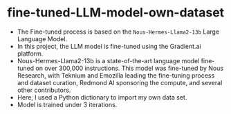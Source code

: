 # fine-tuned-LLM-model-own-dataset
- The Fine-tuned process is based on the `Nous-Hermes-Llama2-13b` Large Language Model.
- In this project, the LLM model is fine-tuned using the Gradient.ai platform.
- Nous-Hermes-Llama2-13b is a state-of-the-art language model fine-tuned on over 300,000 instructions. This model was fine-tuned by Nous Research, with Teknium and Emozilla leading the fine-tuning process and dataset curation, Redmond AI sponsoring the compute, and several other contributors.
- Here, I used a Python dictionary to import my own data set.
- Model is trained under 3 iterations.
